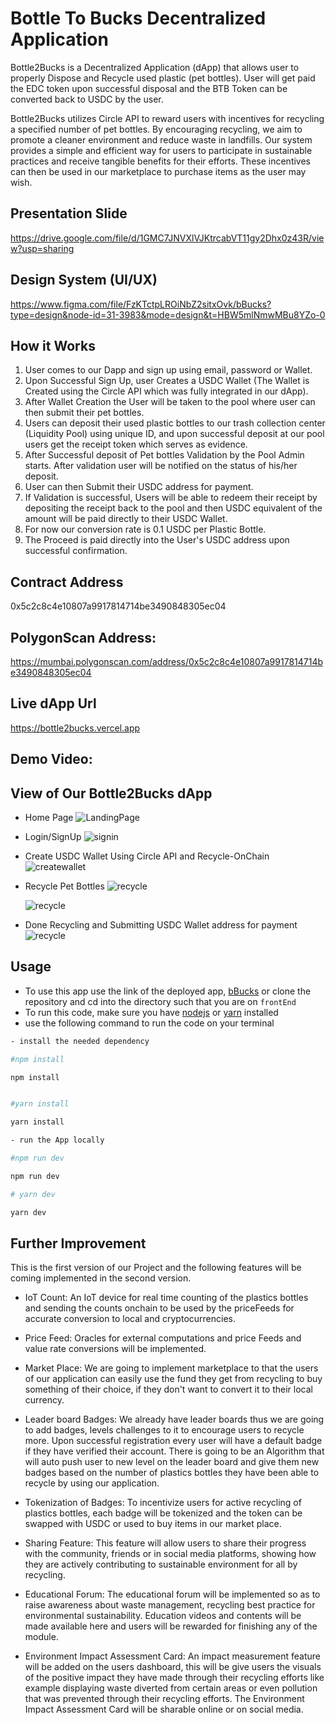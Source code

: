 # Bottle To Bucks Decentralized Application

Bottle2Bucks is a Decentralized Application (dApp) that allows user to properly Dispose and Recycle used plastic (pet bottles). User will get paid the EDC token upon successful disposal and the BTB Token can be converted back to USDC by the user.

Bottle2Bucks utilizes Circle API to reward users with incentives for recycling a specified number of pet bottles.
By encouraging recycling, we aim to promote a cleaner environment and reduce waste in landfills. Our system provides a simple and efficient way for users to participate in sustainable practices and receive tangible benefits for their efforts.
These incentives can then be used in our marketplace to purchase items as the user may wish.

## Presentation Slide

https://drive.google.com/file/d/1GMC7JNVXlVJKtrcabVT11gy2Dhx0z43R/view?usp=sharing

## Design System (UI/UX)

https://www.figma.com/file/FzKTctpLROiNbZ2sitxOvk/bBucks?type=design&node-id=31-3983&mode=design&t=HBW5mlNmwMBu8YZo-0

## How it Works

1. User comes to our Dapp and sign up using email, password or Wallet.
2. Upon Successful Sign Up, user Creates a USDC Wallet (The Wallet is Created using the Circle API which was fully integrated in our dApp).
3. After Wallet Creation the User will be taken to the pool where user can then submit their pet bottles.
4. Users can deposit their used plastic bottles to our trash collection center (Liquidity Pool) using unique ID, and upon successful deposit at our pool users get the receipt token which serves as evidence.
5. After Successful deposit of Pet bottles Validation by the Pool Admin starts. After validation user will be notified on the status of his/her deposit.
6. User can then Submit their USDC address for payment.
7. If Validation is successful, Users will be able to redeem their receipt by depositing the receipt back to the pool and then USDC equivalent of the amount will be paid directly to their USDC Wallet.
8. For now our conversion rate is 0.1 USDC per Plastic Bottle.
9. The Proceed is paid directly into the User's USDC address upon successful confirmation.

## Contract Address

0x5c2c8c4e10807a9917814714be3490848305ec04

## PolygonScan Address:

https://mumbai.polygonscan.com/address/0x5c2c8c4e10807a9917814714be3490848305ec04

## Live dApp Url

https://bottle2bucks.vercel.app

## Demo Video:

## View of Our Bottle2Bucks dApp

- Home Page
  ![LandingPage](./images/01.png)

- Login/SignUp
  ![signin](./images/02.png)

- Create USDC Wallet Using Circle API and Recycle-OnChain
  ![createwallet](./images/03.png)

- Recycle Pet Bottles
  ![recycle](./images/04.png)

  ![recycle](./images/05.png)

- Done Recycling and Submitting USDC Wallet address for payment
  ![recycle](./images/06.png)

## Usage

- To use this app use the link of the deployed app, [bBucks](https://bottle2bucks.vercel.app) or clone the repository and cd into the directory such that you are on `frontEnd`
- To run this code, make sure you have [nodejs](https://nodejs.org) or [yarn](https://yarnpkg.com/) installed
- use the following command to run the code on your terminal

```bash
- install the needed dependency

#npm install

npm install


#yarn install

yarn install

- run the App locally

#npm run dev

npm run dev

# yarn dev

yarn dev
```

## Further Improvement

This is the first version of our Project and the following features will be coming implemented in the second version.

- IoT Count: An IoT device for real time counting of the plastics bottles and sending the counts onchain to be used by the priceFeeds for accurate conversion to local and cryptocurrencies.

- Price Feed: Oracles for external computations and price Feeds and value rate conversions will be implemented.

- Market Place: We are going to implement marketplace to that the users of our application can easily use the fund they get from recycling to buy something of their choice, if they don't want to convert it to their local currency.

- Leader board Badges: We already have leader boards thus we are going to add badges, levels challenges to it to encourage users to recycle more.
  Upon successful registration every user will have a default badge if they have verified their account.
  There is going to be an Algorithm that will auto push user to new level on the leader board and give them new badges based on the number of plastics bottles they have been able to recycle by using our application.

- Tokenization of Badges: To incentivize users for active recycling of plastics bottles, each badge will be tokenized and the token can be swapped with USDC or used to buy items in our market place.

- Sharing Feature: This feature will allow users to share their progress with the community, friends or in social media platforms, showing how they are actively contributing to sustainable environment for all by recycling.

- Educational Forum: The educational forum will be implemented so as to raise awareness about waste management, recycling best practice for environmental sustainability. Education videos and contents will be made available here and users will be rewarded for finishing any of the module.

- Environment Impact Assessment Card: An impact measurement feature will be added on the users dashboard, this will be give users the visuals of the positive impact they have made through their recycling efforts like example displaying waste diverted from certain areas or even pollution that was prevented through their recycling efforts. The Environment Impact Assessment Card will be sharable online or on social media.
